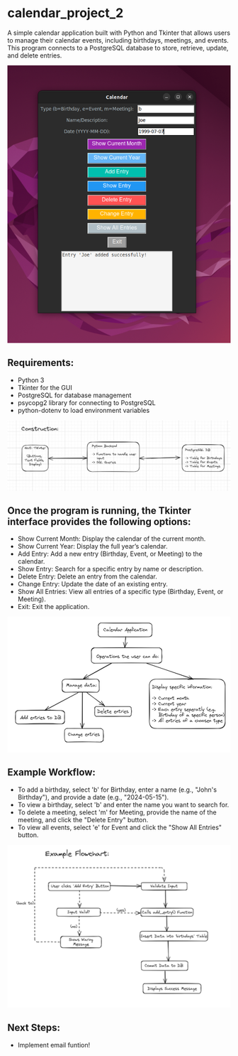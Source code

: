 # **calendar_project_2** 
A simple calendar application built with Python and Tkinter that allows users to manage their calendar events, including birthdays, meetings, and events. This program connects to a PostgreSQL database to store, retrieve, update, and delete entries.

![picture](screenshot3.png)

## Requirements:

- Python 3
- Tkinter for the GUI
- PostgreSQL for database management
- psycopg2 library for connecting to PostgreSQL
- python-dotenv to load environment variables
  
![picture](construction.png)


## Once the program is running, the Tkinter interface provides the following options:
- Show Current Month: Display the calendar of the current month.
- Show Current Year: Display the full year’s calendar.
- Add Entry: Add a new entry (Birthday, Event, or Meeting) to the calendar.
- Show Entry: Search for a specific entry by name or description.
- Delete Entry: Delete an entry from the calendar.
- Change Entry: Update the date of an existing entry.
- Show All Entries: View all entries of a specific type (Birthday, Event, or Meeting).
- Exit: Exit the application.
  
![picture](calendar.png)

## Example Workflow:
- To add a birthday, select 'b' for Birthday, enter a name (e.g., "John's Birthday"), and provide a date (e.g., "2024-05-15").
- To view a birthday, select 'b' and enter the name you want to search for.
- To delete a meeting, select 'm' for Meeting, provide the name of the meeting, and click the "Delete Entry" button.
- To view all events, select 'e' for Event and click the "Show All Entries" button.
  
![picture](Flowchart.png)

## Next Steps:
- Implement email funtion!



